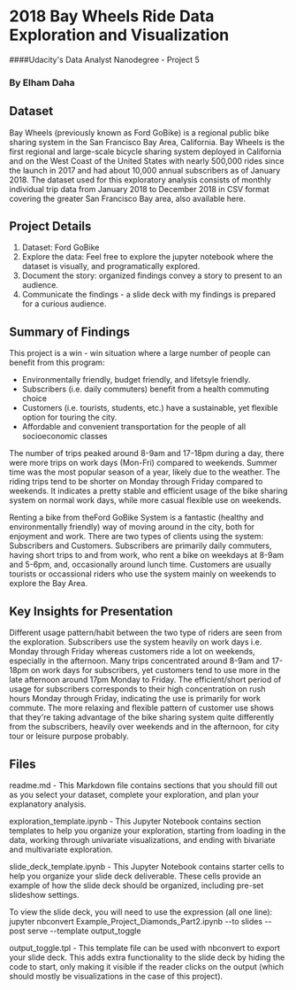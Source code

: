 # 2018 Bay Wheels Ride Data Exploration and Visualization
####Udacity's Data Analyst Nanodegree - Project 5
### By Elham Daha

## Dataset
Bay Wheels (previously known as Ford GoBike) is a regional public bike sharing system in the San Francisco Bay Area, California. Bay Wheels is the first regional and large-scale bicycle sharing system deployed in California and on the West Coast of the United States with nearly 500,000 rides since the launch in 2017 and had about 10,000 annual subscribers as of January 2018. The dataset used for this exploratory analysis consists of monthly individual trip data from January 2018 to December 2018 in CSV format covering the greater San Francisco Bay area, also available here.

## Project Details
1. Dataset: Ford GoBike
2. Explore the data: Feel free to explore the jupyter notebook where the dataset is visually, and programatically explored.
3. Document the story: organized findings convey a story to present to an audience.
4. Communicate the findings - a slide deck with my findings is prepared for a curious audience.

## Summary of Findings
This project is a win - win situation where a large number of people can benefit from this program:

- Environmentally friendly, budget friendly, and lifetsyle friendly.
- Subscribers (i.e. daily commuters) benefit from a health commuting choice
- Customers (i.e. tourists, students, etc.) have a sustainable, yet flexible option for touring the city.
- Affordable and convenient transportation for the people of all socioeconomic classes

The number of trips peaked around 8-9am and 17-18pm during a day, there were more trips on work days (Mon-Fri) compared to weekends. Summer time was the most popular season of a year, likely due to the weather. The riding trips tend to be shorter on Monday through Friday compared to weekends. It indicates a pretty stable and efficient usage of the bike sharing system on normal work days, while more casual flexible use on weekends.

Renting a bike from theFord GoBike System is a fantastic (healthy and environmentally friendly) way of moving around in the city, both for enjoyment and work. There are two types of clients using the system: Subscribers and Customers. Subscribers are primarily daily commuters, having short trips to and from work, who rent a bike on weekdays at 8-9am and 5-6pm, and, occasionally around lunch time. Customers are usually tourists or occassional riders who use the system mainly on weekends to explore the Bay Area.

## Key Insights for Presentation
Different usage pattern/habit between the two type of riders are seen from the exploration. Subscribers use the system heavily on work days i.e. Monday through Friday whereas customers ride a lot on weekends, especially in the afternoon. Many trips concentrated around 8-9am and 17-18pm on work days for subscribers, yet customers tend to use more in the late afternoon around 17pm Monday to Friday. The efficient/short period of usage for subscribers corresponds to their high concentration on rush hours Monday through Friday, indicating the use is primarily for work commute. The more relaxing and flexible pattern of customer use shows that they're taking advantage of the bike sharing system quite differently from the subscribers, heavily over weekends and in the afternoon, for city tour or leisure purpose probably.

## Files
readme.md - This Markdown file contains sections that you should fill out as you select your dataset, complete your exploration, and plan your explanatory analysis.

exploration_template.ipynb - This Jupyter Notebook contains section templates to help you organize your exploration, starting from loading in the data, working through univariate visualizations, and ending with bivariate and multivariate exploration.

slide_deck_template.ipynb - This Jupyter Notebook contains starter cells to help you organize your slide deck deliverable. These cells provide an example of how the slide deck should be organized, including pre-set slideshow settings.

To view the slide deck, you will need to use the expression (all one line): jupyter nbconvert Example_Project_Diamonds_Part2.ipynb --to slides --post serve --template output_toggle

output_toggle.tpl - This template file can be used with nbconvert to export your slide deck. This adds extra functionality to the slide deck by hiding the code to start, only making it visible if the reader clicks on the output (which should mostly be visualizations in the case of this project).
